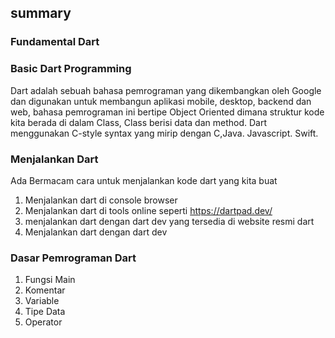 ## summary

### Fundamental Dart

### Basic Dart Programming
Dart adalah sebuah bahasa pemrograman yang dikembangkan oleh Google dan digunakan untuk membangun aplikasi mobile, desktop, backend dan web, bahasa pemrograman ini bertipe Object Oriented dimana struktur kode kita berada di dalam Class, Class berisi data dan method. Dart menggunakan C-style syntax yang mirip dengan C,Java. Javascript. Swift.

### Menjalankan Dart
Ada Bermacam cara untuk menjalankan kode dart yang kita buat 

1. Menjalankan dart di console browser
2. Menjalankan dart di tools online seperti https://dartpad.dev/
3. menjalankan dart dengan dart dev yang tersedia di website resmi dart 
4. Menjalankan dart dengan dart dev

### Dasar Pemrograman Dart
1. Fungsi Main
2. Komentar
3. Variable
4. Tipe Data
5. Operator
